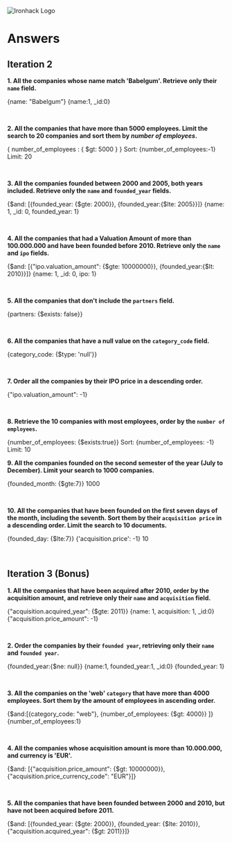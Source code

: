 ![Ironhack Logo](https://i.imgur.com/1QgrNNw.png)

# Answers

## Iteration 2

**1. All the companies whose name match 'Babelgum'. Retrieve only their `name` field.**

<!-- Your Query Goes Here -->
{name: "Babelgum"}
{name:1, _id:0}

<br>

**2. All the companies that have more than 5000 employees. Limit the search to 20 companies and sort them by *number of employees*.**
    
<!-- Your Query Goes Here -->
{ number_of_employees : { $gt: 5000 } }
Sort: {number_of_employees:-1}
Limit: 20

<br>

**3. All the companies founded between 2000 and 2005, both years included. Retrieve only the `name` and `founded_year` fields.**

<!-- Your Query Goes Here -->
{$and: [{founded_year: {$gte: 2000}}, {founded_year:{$lte: 2005}}]}
{name: 1, _id: 0, founded_year: 1}

<br>

**4. All the companies that had a Valuation Amount of more than 100.000.000 and have been founded before 2010. Retrieve only the `name` and `ipo` fields.**

<!-- Your Query Goes Here -->
{$and: [{"ipo.valuation_amount": {$gte: 10000000}}, {founded_year:{$lt: 2010}}]}
{name: 1, _id: 0, ipo: 1}

<br>

**5. All the companies that don't include the `partners` field.**

<!-- Your Query Goes Here -->
{partners: {$exists: false}}

<br>

**6. All the companies that have a null value on the `category_code` field.**

<!-- Your Query Goes Here -->
{category_code: {$type: 'null'}}

<br>

**7. Order all the companies by their IPO price in a descending order.**

<!-- Your Query Goes Here -->
{"ipo.valuation_amount": -1}

<br>

**8. Retrieve the 10 companies with most employees, order by the `number of employees`.**

<!-- Your Query Goes Here -->
{number_of_employees: {$exists:true}}
Sort: {number_of_employees: -1}
Limit: 10
<br>

**9. All the companies founded on the second semester of the year (July to December). Limit your search to 1000 companies.**

<!-- Your Query Goes Here -->
{founded_month: {$gte:7}}
1000

<br>

**10. All the companies that have been founded on the first seven days of the month, including the seventh. Sort them by their `acquisition price` in a descending order. Limit the search to 10 documents.**

<!-- Your Query Goes Here -->
{founded_day: {$lte:7}}
{'acquisition.price': -1}
10

<br>

## Iteration 3 (Bonus)

**1. All the companies that have been acquired after 2010, order by the acquisition amount, and retrieve only their `name` and `acquisition` field.**

<!-- Your Query Goes Here -->
{"acquisition.acquired_year": {$gte: 2011}}
{name: 1, acquisition: 1, _id:0}
{"acquisition.price_amount": -1}

<br>

**2. Order the companies by their `founded year`, retrieving only their `name` and `founded year`.**

<!-- Your Query Goes Here -->
{founded_year:{$ne: null}}
{name:1, founded_year:1, _id:0}
{founded_year: 1}

<br>

**3. All the companies on the 'web' `category` that have more than 4000 employees. Sort them by the amount of employees in ascending order.**

<!-- Your Query Goes Here -->
{$and:[{category_code: "web"}, {number_of_employees: {$gt: 4000}} ]}
{number_of_employees:1}

<br>

**4. All the companies whose acquisition amount is more than 10.000.000, and currency is 'EUR'.**

<!-- Your Query Goes Here -->
{$and: [{"acquisition.price_amount": {$gt: 10000000}}, {"acquisition.price_currency_code": "EUR"}]}

<br>

**5. All the companies that have been founded between 2000 and 2010, but have not been acquired before 2011.**

<!-- Your Query Goes Here -->
{$and: [{founded_year: {$gte: 2000}}, {founded_year: {$lte: 2010}}, {"acquisition.acquired_year": {$gt: 2011}}]}

<br>
